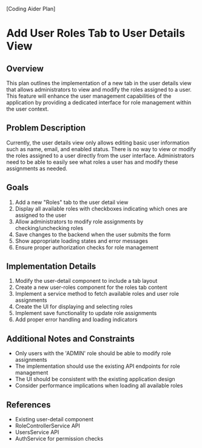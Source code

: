 [Coding Aider Plan]

# Add User Roles Tab to User Details View

## Overview
This plan outlines the implementation of a new tab in the user details view that allows administrators to view and modify the roles assigned to a user. This feature will enhance the user management capabilities of the application by providing a dedicated interface for role management within the user context.

## Problem Description
Currently, the user details view only allows editing basic user information such as name, email, and enabled status. There is no way to view or modify the roles assigned to a user directly from the user interface. Administrators need to be able to easily see what roles a user has and modify these assignments as needed.

## Goals
1. Add a new "Roles" tab to the user detail view
2. Display all available roles with checkboxes indicating which ones are assigned to the user
3. Allow administrators to modify role assignments by checking/unchecking roles
4. Save changes to the backend when the user submits the form
5. Show appropriate loading states and error messages
6. Ensure proper authorization checks for role management

## Implementation Details
1. Modify the user-detail component to include a tab layout
2. Create a new user-roles component for the roles tab content
3. Implement a service method to fetch available roles and user role assignments
4. Create the UI for displaying and selecting roles
5. Implement save functionality to update role assignments
6. Add proper error handling and loading indicators

## Additional Notes and Constraints
- Only users with the 'ADMIN' role should be able to modify role assignments
- The implementation should use the existing API endpoints for role management
- The UI should be consistent with the existing application design
- Consider performance implications when loading all available roles

## References
- Existing user-detail component
- RoleControllerService API
- UsersService API
- AuthService for permission checks

